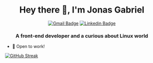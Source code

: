 <h1 align="center">Hey there 👋, I'm Jonas Gabriel</h1>
<div align='center'>
  
[![Gmail Badge](https://img.shields.io/badge/-jgalmeida1993@gmail.com-c14438?style=flat-square&logo=Gmail&logoColor=white&link=mailto:jgalmeida1993@gmail.com)](mailto:jgalmeida1993@gmail.com)
[![Linkedin Badge](https://img.shields.io/badge/-Jonas%20Gabriel-blue?style=flat-square&logo=Linkedin&logoColor=white&link=https://www.linkedin.com/in/jgalmeida93/)](https://www.linkedin.com/in/jgalmeida93/)
  
</div>
<h3 align="center">A front-end developer and a curious about Linux world</h3>

- 🔭 Open to work!



[![GitHub Streak](https://streak-stats.demolab.com?user=jgalmeida93&theme=dark&hide_border=true)](https://git.io/streak-stats)




